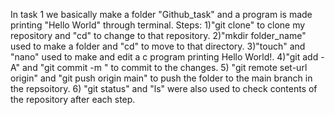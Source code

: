 In task 1 we basically make a folder "Github_task" and a program is made printing "Hello World" through terminal.
Steps:
1)"git clone" to clone my repository and "cd" to change to that repository. 
2)"mkdir folder_name" used to make a folder and "cd" to move to that directory. 
3)"touch" and "nano" used to make and edit a c program printing Hello World!. 
4)"git add -A" and "git commit -m <message>" to commit to the changes. 
5) "git remote set-url origin" and "git push origin main" to push the folder to the main branch in the repsoitory. 
6) "git status" and "ls" were also used to check contents of the repository after each step.
